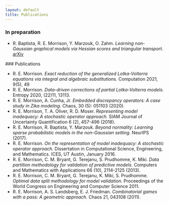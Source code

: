 ```yaml
---
layout: default
title: Publications
---
```

### In preparation
<ul>
<li> R. Baptista, R. E. Morrison, Y. Marzouk, O. Zahm. <i>Learning non-Gaussian graphical models via Hessian scores and triangular transport. </i><a href="https://arxiv.org/abs/2101.03093">arXiv</a></li>
</ul>
### Publications
<ul> <!-- <ol reversed> </ol> -->
<li> R. E. Morrison. <i>Exact reduction of the generalized Lotka-Volterra equations via integral and algebraic substitutions. </i> Computation 2021, 9(5), 49
<li> R. E. Morrison. <i>Data-driven corrections of partial Lotka-Volterra models.</i> Entropy 2020, (22)11, 13113. </li>
<li> R. E. Morrison, A. Cunha, Jr. <i>Embedded discrepancy operators: A case study in Zika modeling.</i> Chaos, 30 (5): 051103 (2020).</li>
<li> R. E. Morrison, T. A. Oliver, R. D. Moser. <i>Representing model inadequacy:
A stochastic operator approach. </i>SIAM Journal of Uncertainty Quantification 6
(2), 457-496 (2018).</li> <!-- Arxiv: *arxiv.org/abs/1604.01651v3* -->
<li> R. E. Morrison, R. Baptista, Y. Marzouk. <i>Beyond normality: Learning sparse
probabilistic models in the non-Gaussian setting. </i>NeurIPS (2017).</li>
<li> R. E. Morrison. <i>On the representation of model inadequacy: A stochastic operator approach.</i> Dissertation in Computational Science, Engineering, and
    Mathematics. ICES, UT Austin, January 2016.</li>
<li> R. E. Morrison, C. M. Bryant, G. Terejanu, S. Prudhomme, K. Miki. <i>Data
partition methodology for validation of predictive models. </i>Computers and
Mathematics with Applications 66 (10), 2114-2125 (2013).</li>
<li> R. E. Morrison, C. M. Bryant, G. Terejanu, K. Miki, S. Prudhomme.
<i>Optimal data split methodology for model validation.</i> Proceedings of the World Congress on Engineering and Computer Science 2011.</li>
<li> R. E. Morrison, A. S. Landsberg, E. J. Friedman. <i>Combinatorial games with
a pass: A geometric approach. </i>Chaos 21, 043108 (2011).</li>
